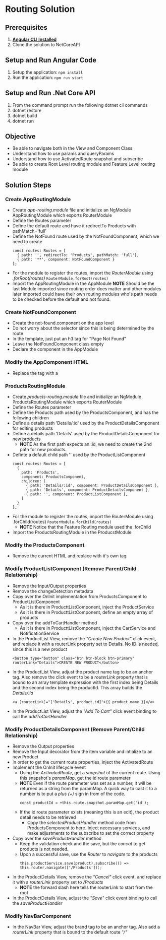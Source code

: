 # Routing Solution

## Prerequisites
1. **[Angular CLI Installed](https://github.com/angular/angular-cli#installation)**
1. Clone the solution to NetCoreAPI

## Setup and Run Angular Code
1. Setup the application: `npm install`
1. Run the application: `npm run start`

## Setup and Run .Net Core API
1. From the command prompt run the following dotnet cli commands
1. dotnet restore
1. dotnet build
1. dotnet run

## Objective
   * Be able to navigate both in the View and Component Class
   * Understand how to use params and queryParams
   * Understand how to use ActivatedRoute snapshot and subscribe
   * Be able to create Root Level routing module and Feature Level routing module
   
## Solution Steps
### Create AppRoutingModule
  * Create _app-routing.module_ file and initialize an NgModule AppRoutingModule which exports RouterModule
  * Define the Routes parameter
  * Define the default route and have it redirectTo Products with pathMatch='full'
  * Define the NotFound route used by the NotFoundComponent, which we need to create	
    ```angular2html
    const routes: Routes = [
      { path: '', redirectTo: 'Products', pathMatch: 'full'},
      { path: '**', component: NotFoundComponent }
    ];
    ```  
  * For the module to register the routes, import the _RouterModule_ using _.forRoot(routes)_ `RouterModule.forRoot(routes)`
  * Import the AppRoutingModule in the AppModule **NOTE** Should be the last Module imported since routing order does matter and other modules later imported could have their own routing modules who's path needs to be checked before the default and not found.
   
### Create NotFoundComponent
  * Create the not-found.component on the app level
  * Do not worry about the selector since this is being determined by the route
  * In the template, just put an h3 tag for "Page Not Found"
  * Leave the NotFoundComponent class empty
  * Declare the component in the AppModule
   
### Modify the AppComponent HTML
  * Replace the _<products></products>_ tag with a _<router-outlet></router-outlet>_
   
### ProductsRoutingModule
  * Create _products-routing.module_ file and initialize an NgModule ProductsRoutingModule which exports RouterModule
  * Define the Routes parameter
  * Define the Products path used by the ProductsComponent, and has the following children
  * Define a details path 'Details/:id' used by the ProductDetailsComponent for editing products
  * Define a details path 'Details' used by the ProductDetailsComponent for new products
    * **NOTE** As the first path expects an :id, we need to create the 2nd path for new products. 
  * Definte a default child path '' used by the ProductListComponent
      ```angular2html
      const routes: Routes = [
        {
          path: 'Products',
          component: ProductsComponent,
          children: [
            { path: 'Details/:id', component: ProductDetailsComponent },
            { path: 'Details', component: ProductDetailsComponent },
            { path: '', component: ProductListComponent },
          ]
        }
      ];
      ```  
  * For the module to register the routes, import the RouterModule using .forChild(routes) `RouterModule.forChild(routes)` 	
    * **NOTE** Notice that the Feature Routing module used the .forChild
  * Import the ProductsRoutingModule in the ProducstModule
   
### Modify the ProductsComponent
  * Remove the current HTML and replace with it's own _<router-outlet></router-outlet>_ tag
   
### Modify ProductListComponent (Remove Parent/Child Relationship)
  * Remove the Input/Output properties
  * Remove the changeDetection metadata
  * Copy over the OnInit implementation from ProductsComponent to ProductListComponent
    * As it is there in ProducttListComponent, inject the ProductService
    * As it is there in ProducttListComponent, define an empty array of products
  * Copy over the addToCartHandler method
    * As it is there in ProducttListComponent, inject the CartService and NotificationService
  * In the ProductList View, remove the _"Create New Product"_ click event, and replace it with a routerLink property set to Details. No ID is needed, since this is a new product
      ```angular2html
      <button type="button" class="btn btn-block btn-primary" routerLink="Details">CREATE NEW PRODUCT</button>
      ```  
  * In the ProductList View, adjust the product name tag to be an anchor tag. Also remove the click event to be a _routerLink_ property that is bound to an array template expression with the first index being Details and the second index being the productId. This array builds the _Details/:id_
      ```angular2html
      <a [routerLink]="['Details', product.id]">{{ product.name }}</a>
      ```   
  * In the ProductList View, adjust the _"Add To Cart"_ click event binding to call the _addToCartHandler_
   
### Modify ProductDetailsComponent (Remove Parent/Child Relationship)
  * Remove the Output properties
  * Remove the Input decorator from the item variable and intialize to an new Product
  * In order to get the current route properties, inject the ActivatedRoute
  * Implement the OnInit lifecycle event
    * Using the _ActivatedRoute_, get a _snapshot_ of the current route. Using this snapshot's _paramMap_, get the id route parameter
    * **NOTE** Even if the route parameter was set as a number, it will be returned as a string from the paramMap. A quick way to cast it to a number is to put a _plus (+)_ sign in from of the code.
      ```angular2html
      const productId = +this.route.snapshot.paramMap.get('id');
      ```    
    * If the id route parameter exists (meaning this is an edit), the product detail needs to be retrieved
      * Copy the _selectedProductHandler_ method code from ProductsComponent to here. Inject necessary services, and make adjustments to the subscribe to set the correct property
  * Copy over the _saveProductHandler_ method
    * Keep the validation check and the save, but the _concat_ to get products is not needed.
    * Upon a successful save, use the _Router_ to _navigate_ to the products		
      ```angular2html
      this.productService.save(product).subscribe(() => this.router.navigate(['/Products']));
      ```    
  * In the ProductDetails View, remove the _"Cancel"_ click event, and replace it with a _routerLink_ property set to _/Products_
    * **NOTE** the forward slash here tells the routerLink to start from the root
  * In the ProductDetails View, adjust the _"Save"_ click event binding to call the _saveProductHandler_
   
### Modify NavBarComponent
  * In the NavBar View, adjust the brand tag to be an anchor tag. Also add a _routerLink_ property that is bound to the default route _"/"_
